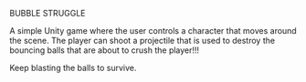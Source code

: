 BUBBLE STRUGGLE

A simple Unity game where the user controls a character that moves around the scene.
The player can shoot a projectile that is used to destroy the bouncing balls that are about to crush the player!!!

Keep blasting the balls to survive.

